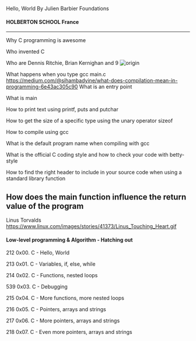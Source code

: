  Hello, World
 By Julien Barbier
Foundations
#### HOLBERTON SCHOOL France

------------------------  

Why C programming is awesome

Who invented C

Who are Dennis Ritchie, Brian Kernighan and 9
![origin](https://user-images.githubusercontent.com/96126445/156945268-debe3238-1e8b-4235-ad3d-45ef30924a0a.jpg)


What happens when you type gcc main.c
https://medium.com/@sihambadyine/what-does-compilation-mean-in-programming-6e43ac305c90
What is an entry point

What is main

How to print text using printf, puts and putchar

How to get the size of a specific type using the unary operator sizeof

How to compile using gcc

What is the default program name when compiling with gcc

What is the official C coding style and how to check your code with betty-style

How to find the right header to include in your source code when using a standard
library function

How does the main function influence the return value of the program
------------------------  
Linus Torvalds
https://www.linux.com/images/stories/41373/Linus_Touching_Heart.gif
#### Low-level programming & Algorithm - Hatching out


212 0x00. C - Hello, World 

213 0x01. C - Variables, if, else, while 

214 0x02. C - Functions, nested loops 

539 0x03. C - Debugging 

215 0x04. C - More functions, more nested loops 

216 0x05. C - Pointers, arrays and strings

217 0x06. C - More pointers, arrays and strings

218 0x07. C - Even more pointers, arrays and strings   



